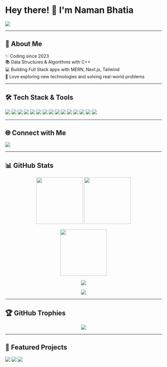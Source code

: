 <h1 align="left">Hey there! 👋 I'm Naman Bhatia</h1>

<p align="left">
  <img src="https://readme-typing-svg.herokuapp.com/?lines=Passionate+Web+Developer;Learning+DSA+with+C%2B%2B;Building+Full+Stack+Projects;Exploring+MERN+%26+Next.js;&center=false&color=06B6D4&size=22" />
</p>

---

<h2 align="left">🚀 About Me</h2>

<p align="left">
✨ Coding since 2023 <br>
📚 Data Structures & Algorithms with C++ <br>
💻 Building Full Stack apps with MERN, Next.js, Tailwind <br>
🌱 Love exploring new technologies and solving real-world problems <br>
</p>

---

<h2 align="left">🛠 Tech Stack & Tools</h2>

<p align="left">
  <img src="https://img.shields.io/badge/C-00599C?style=for-the-badge&logo=c&logoColor=white" />
  <img src="https://img.shields.io/badge/C++-00599C?style=for-the-badge&logo=cplusplus&logoColor=white" />
  <img src="https://img.shields.io/badge/Java-ED8B00?style=for-the-badge&logo=java&logoColor=white" />
  <img src="https://img.shields.io/badge/Python-3776AB?style=for-the-badge&logo=python&logoColor=white" />
  <img src="https://img.shields.io/badge/HTML5-E34F26?style=for-the-badge&logo=html5&logoColor=white" />
  <img src="https://img.shields.io/badge/CSS3-1572B6?style=for-the-badge&logo=css3&logoColor=white" />
  <img src="https://img.shields.io/badge/Tailwind_CSS-06B6D4?style=for-the-badge&logo=tailwindcss&logoColor=white" />
  <img src="https://img.shields.io/badge/JavaScript-F7DF1E?style=for-the-badge&logo=javascript&logoColor=black" />
  <img src="https://img.shields.io/badge/Node.js-339933?style=for-the-badge&logo=nodedotjs&logoColor=white" />
  <img src="https://img.shields.io/badge/Express.js-000000?style=for-the-badge&logo=express&logoColor=white" />
  <img src="https://img.shields.io/badge/MongoDB-47A248?style=for-the-badge&logo=mongodb&logoColor=white" />
  <img src="https://img.shields.io/badge/React-20232A?style=for-the-badge&logo=react&logoColor=61DAFB" />
  <img src="https://img.shields.io/badge/Next.js-000000?style=for-the-badge&logo=nextdotjs&logoColor=white" />
  <img src="https://img.shields.io/badge/Git-F05032?style=for-the-badge&logo=git&logoColor=white" />
  <img src="https://img.shields.io/badge/GitHub-181717?style=for-the-badge&logo=github&logoColor=white" />
</p>

---

<h2 align="left">🌐 Connect with Me</h2>

<p align="left">
  <a href="https://www.linkedin.com/in/naman-bhatia-nb" target="_blank">
    <img src="https://img.shields.io/badge/LinkedIn-0A66C2?style=for-the-badge&logo=linkedin&logoColor=white" />
  </a>
</p>

---

<h2 align="left">📊 GitHub Stats</h2>

<p align="center">
  <img src="https://github-readme-stats.vercel.app/api?username=NamanBhatia-NB&show_icons=true&include_all_commits=true&count_private=true&theme=dracula&hide_border=false" height="150" />
  <img src="https://github-readme-stats.vercel.app/api/top-langs?username=NamanBhatia-NB&layout=compact&langs_count=6&theme=dracula&hide_border=false" height="150" />
</p>

<p align="center">
  <img src="https://github-readme-streak-stats.herokuapp.com/?user=NamanBhatia-NB&theme=dracula&hide_border=false" height="150" />
</p>

<p align="center">
  <img src="https://activity-graph.herokuapp.com/graph?username=NamanBhatia-NB&theme=dracula&hide_border=false" />
</p>

<p align="center">
  <img src="https://komarev.com/ghpvc/?username=NamanBhatia-NB&label=Profile%20Views&color=06B6D4&style=flat" />
</p>

---

<h2 align="left">🏆 GitHub Trophies</h2>

<p align="center">
  <img src="https://github-profile-trophy.vercel.app/?username=NamanBhatia-NB&theme=dracula&no-frame=true&column=6&margin-w=10" />
</p>

---

<h2 align="left">🚀 Featured Projects</h2>

<p align="left">
  <img src="https://github-readme-stats.vercel.app/api/pin/?username=NamanBhatia-NB&repo=AI_Investment_Manager&theme=dracula" />
  <img src="https://github-readme-stats.vercel.app/api/pin/?username=NamanBhatia-NB&repo=Subscription_Tracker&theme=dracula" />
  <img src="https://github-readme-stats.vercel.app/api/pin/?username=NamanBhatia-NB&repo=Todo_List_Website&theme=dracula" />
</p>
